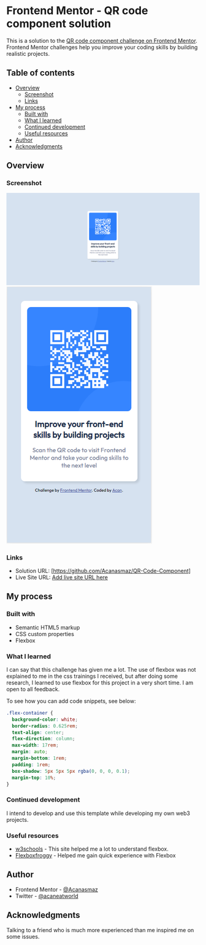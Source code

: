 # Frontend Mentor - QR code component solution

This is a solution to the [QR code component challenge on Frontend Mentor](https://www.frontendmentor.io/challenges/qr-code-component-iux_sIO_H). Frontend Mentor challenges help you improve your coding skills by building realistic projects. 

## Table of contents

- [Overview](#overview)
  - [Screenshot](#screenshot)
  - [Links](#links)
- [My process](#my-process)
  - [Built with](#built-with)
  - [What I learned](#what-i-learned)
  - [Continued development](#continued-development)
  - [Useful resources](#useful-resources)
- [Author](#author)
- [Acknowledgments](#acknowledgments)



## Overview

### Screenshot

![](images/xd.PNG)
![](images/xxx.PNG)



### Links

- Solution URL: [https://github.com/Acanasmaz/QR-Code-Component]
- Live Site URL: [Add live site URL here](https://your-live-site-url.com)

## My process



### Built with

- Semantic HTML5 markup
- CSS custom properties
- Flexbox

### What I learned

I can say that this challenge has given me a lot. The use of flexbox was not explained to me in the css trainings I received, but after doing some research, I learned to use flexbox for this project in a very short time. I am open to all feedback.

To see how you can add code snippets, see below:


```css
.flex-container {
  background-color: white;
  border-radius: 0.625rem;
  text-align: center;
  flex-direction: column;
  max-width: 17rem;
  margin: auto;
  margin-bottom: 1rem;
  padding: 1rem;
  box-shadow: 5px 5px 5px rgba(0, 0, 0, 0.1);
  margin-top: 10%;
}
```

### Continued development

I intend to develop and use this template while developing my own web3 projects.



### Useful resources

- [w3schools](https://www.w3schools.com/css/css3_flexbox_container.asp) - This site helped me a lot to understand flexbox.
- [Flexboxfroggy](https://flexboxfroggy.com/) - Helped me gain quick experience with Flexbox



## Author

- Frontend Mentor - [@Acanasmaz](https://www.frontendmentor.io/profile/Acanasmaz)
- Twitter - [@acaneatworld](https://www.twitter.com/acaneatworld)


## Acknowledgments

Talking to a friend who is much more experienced than me inspired me on some issues.


